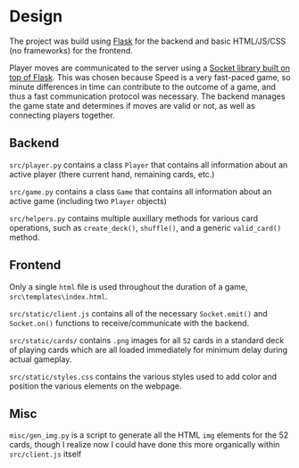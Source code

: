# Design
The project was build using [Flask](https://flask.palletsprojects.com/en/2.2.x/) for the backend and basic HTML/JS/CSS (no frameworks) for the frontend. 

Player moves are communicated to the server using a [Socket library built on top of Flask](https://flask-socketio.readthedocs.io/en/latest/). This was chosen because Speed 
is a very fast-paced game, so minute differences in time can contribute to the outcome of a game, and thus a fast communication protocol was necessary. 
The backend manages the game state and determines if moves are valid or not, as well as connecting players together.

## Backend
`src/player.py` contains a class `Player` that contains all information about an active player (there current hand, remaining cards, etc.)

`src/game.py` contains a class `Game` that contains all information about an active game (including two `Player` objects)

`src/helpers.py` contains multiple auxillary methods for various card operations, such as `create_deck()`, `shuffle()`, and a generic `valid_card()` method.

## Frontend
Only a single `html` file is used throughout the duration of a game, `src\templates\index.html`.

`src/static/client.js` contains all of the necessary `Socket.emit()` and `Socket.on()` functions to receive/communicate with the backend.

`src/static/cards/` contains `.png` images for all `52` cards in a standard deck of playing cards which are all loaded immediately for minimum delay during actual gameplay.

`src/static/styles.css` contains the various styles used to add color and position the various elements on the webpage.

## Misc
`misc/gen_img.py` is a script to generate all the HTML `img` elements for the 52 cards, though I realize now I could have done this more
organically within `src/client.js` itself